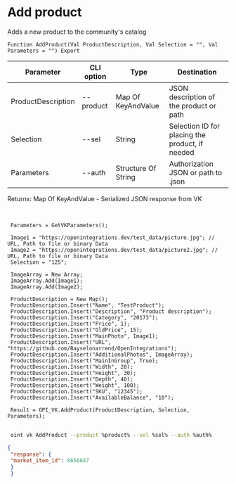 ﻿---
sidebar_position: 4
---

# Add product
 Adds a new product to the community's catalog



`Function AddProduct(Val ProductDescription, Val Selection = "", Val Parameters = "") Export`

 | Parameter | CLI option | Type | Destination |
 |-|-|-|-|
 | ProductDescription | --product | Map Of KeyAndValue | JSON description of the product or path |
 | Selection | --sel | String | Selection ID for placing the product, if needed |
 | Parameters | --auth | Structure Of String | Authorization JSON or path to .json |

 
 Returns: Map Of KeyAndValue - Serialized JSON response from VK

<br/>




```bsl title="Code example"
 Parameters = GetVKParameters();
 
 Image1 = "https://openintegrations.dev/test_data/picture.jpg"; // URL, Path to file or binary Data
 Image2 = "https://openintegrations.dev/test_data/picture2.jpg"; // URL, Path to file or binary Data
 Selection = "125";
 
 ImageArray = New Array;
 ImageArray.Add(Image1);
 ImageArray.Add(Image2);
 
 ProductDescription = New Map();
 ProductDescription.Insert("Name", "TestProduct");
 ProductDescription.Insert("Description", "Product description");
 ProductDescription.Insert("Category", "20173");
 ProductDescription.Insert("Price", 1);
 ProductDescription.Insert("OldPrice", 15);
 ProductDescription.Insert("MainPhoto", Image1);
 ProductDescription.Insert("URL", "https://github.com/Bayselonarrend/OpenIntegrations");
 ProductDescription.Insert("AdditionalPhotos", ImageArray);
 ProductDescription.Insert("MainInGroup", True);
 ProductDescription.Insert("Width", 20);
 ProductDescription.Insert("Height", 30);
 ProductDescription.Insert("Depth", 40);
 ProductDescription.Insert("Weight", 100);
 ProductDescription.Insert("SKU", "12345");
 ProductDescription.Insert("AvailableBalance", "10");
 
 Result = OPI_VK.AddProduct(ProductDescription, Selection, Parameters);
```
	


```sh title="CLI command example"
 
 oint vk AddProduct --product %product% --sel %sel% --auth %auth%

```

```json title="Result"
{
 "response": {
 "market_item_id": 8656047
 }
 }
```

